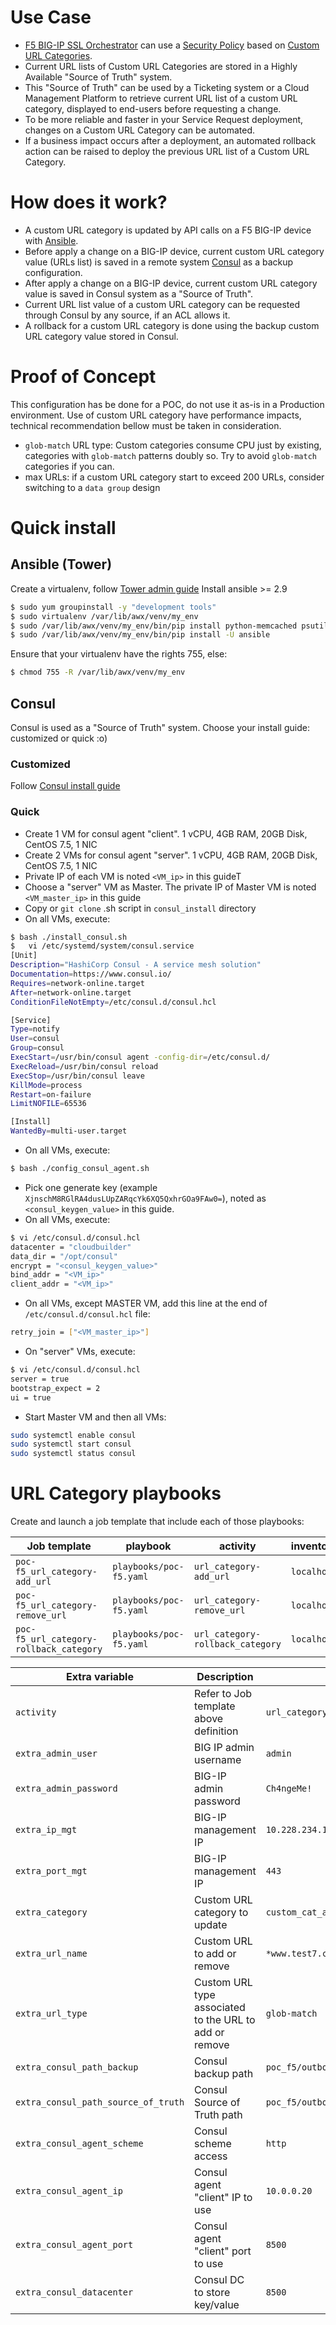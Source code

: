 # Use Case
* [F5 BIG-IP SSL Orchestrator](https://www.f5.com/products/security/ssl-orchestrator) can use a [Security Policy](https://techdocs.f5.com/en-us/bigip-15-1-0/big-ip-access-policy-manager-visual-policy-editor/per-request-policy-item-reference/about-per-request-classification-items/about-category-lookup.html) based on [Custom URL Categories](https://techdocs.f5.com/en-us/bigip-15-1-0/big-ip-access-policy-manager-implementations/custom-url-categorization.html).
* Current URL lists of Custom URL Categories are stored in a Highly Available "Source of Truth" system.
* This "Source of Truth" can be used by a Ticketing system or a Cloud Management Platform to retrieve current URL list of a custom URL category, displayed to end-users before requesting a change.
* To be more reliable and faster in your Service Request deployment, changes on a Custom URL Category can be automated.
* If a business impact occurs after a deployment, an automated rollback action can be raised to deploy the previous URL list of a Custom URL Category.

# How does it work?
* A custom URL category is updated by API calls on a F5 BIG-IP device with [Ansible](https://docs.ansible.com/ansible/latest/modules/uri_module.html).
* Before apply a change on a BIG-IP device, current custom URL category value (URLs list) is saved in a remote system [Consul](https://www.consul.io/api/kv.html) as a backup configuration.
* After apply a change on a BIG-IP device, current custom URL category value is saved in Consul system as a "Source of Truth".
* Current URL list value of a custom URL category can be requested through Consul by any source, if an ACL allows it.
* A rollback for a custom URL category is done using the backup custom URL category value stored in Consul.

# Proof of Concept
This configuration has be done for a POC, do not use it as-is in a Production environment. Use of custom URL category have performance impacts, technical recommendation bellow must be taken in consideration. 
* `glob-match` URL type: Custom categories consume CPU just by existing, categories with `glob-match` patterns doubly so. Try to avoid `glob-match` categories if you can.
* max URLs: if a custom URL category start to exceed 200 URLs, consider switching to a `data group` design

# Quick install
## Ansible (Tower)
Create a virtualenv, follow [Tower admin guide](https://docs.ansible.com/ansible-tower/latest/html/administration/tipsandtricks.html#preparing-a-new-custom-virtualenv)
Install ansible >= 2.9
```bash
$ sudo yum groupinstall -y "development tools"
$ sudo virtualenv /var/lib/awx/venv/my_env
$ sudo /var/lib/awx/venv/my_env/bin/pip install python-memcached psutil python-consul requests
$ sudo /var/lib/awx/venv/my_env/bin/pip install -U ansible
```

Ensure that your virtualenv have the rights 755, else:
```bash
$ chmod 755 -R /var/lib/awx/venv/my_env
```

## Consul
Consul is used as a "Source of Truth" system.
Choose your install guide: customized or quick :o)
### Customized
Follow [Consul install guide](https://learn.hashicorp.com/consul/datacenter-deploy/deployment-guide#install-consul)

### Quick
* Create 1 VM for consul agent "client". 1 vCPU, 4GB RAM, 20GB Disk, CentOS 7.5, 1 NIC
* Create 2 VMs for consul agent "server". 1 vCPU, 4GB RAM, 20GB Disk, CentOS 7.5, 1 NIC
* Private IP of each VM is noted `<VM_ip>` in this guideT
* Choose a "server" VM as Master. The private IP of Master VM is noted `<VM_master_ip>` in this guide
* Copy or `git clone` .sh script in `consul_install` directory
* On all VMs, execute:
```bash
$ bash ./install_consul.sh
$ 	vi /etc/systemd/system/consul.service
[Unit]
Description="HashiCorp Consul - A service mesh solution"
Documentation=https://www.consul.io/
Requires=network-online.target
After=network-online.target
ConditionFileNotEmpty=/etc/consul.d/consul.hcl

[Service]
Type=notify
User=consul
Group=consul
ExecStart=/usr/bin/consul agent -config-dir=/etc/consul.d/
ExecReload=/usr/bin/consul reload
ExecStop=/usr/bin/consul leave
KillMode=process
Restart=on-failure
LimitNOFILE=65536

[Install]
WantedBy=multi-user.target
```
* On all VMs, execute:
```bash
$ bash ./config_consul_agent.sh
```
* Pick one generate key (example `XjnschM8RGlRA4dusLUpZARqcYk6XQ5QxhrGOa9FAw0=`), noted as `<consul_keygen_value>` in this guide.
* On all VMs, execute:
```bash
$ vi /etc/consul.d/consul.hcl
datacenter = "cloudbuilder"
data_dir = "/opt/consul"
encrypt = "<consul_keygen_value>"
bind_addr = "<VM_ip>"
client_addr = "<VM_ip>"
```
* On all VMs, except MASTER VM, add this line at the end of `/etc/consul.d/consul.hcl` file:
```bash
retry_join = ["<VM_master_ip>"]
```
* On "server" VMs, execute:
```bash
$ vi /etc/consul.d/consul.hcl
server = true
bootstrap_expect = 2
ui = true
```
* Start Master VM and then all VMs:
```bash
sudo systemctl enable consul
sudo systemctl start consul
sudo systemctl status consul
```

# URL Category playbooks
Create and launch a job template that include each of those playbooks:

| Job template  | playbook      | activity      | inventory     | limit         | credential   |
| ------------- | ------------- | ------------- | ------------- | ------------- |------------- |
| `poc-f5_url_category-add_url`             | `playbooks/poc-f5.yaml`       | `url_category-add_url`            | `localhost`  | `localhost` | none |
| `poc-f5_url_category-remove_url`          | `playbooks/poc-f5.yaml`       | `url_category-remove_url`         | `localhost`  | `localhost` | none |
| `poc-f5_url_category-rollback_category`   | `playbooks/poc-f5.yaml`       | `url_category-rollback_category`  | `localhost`   | `localhost` | none |

| Extra variable| Description | Example of value      |
| ------------- | ------------- | ------------- |
| `activity`               | Refer to Job template above definition | `url_category-add_url` |
| `extra_admin_user`               | BIG IP admin username | `admin` |
| `extra_admin_password`  | BIG-IP admin password | `Ch4ngeMe!` |
| `extra_ip_mgt`  | BIG-IP management IP | `10.228.234.11` |
| `extra_port_mgt`   | BIG-IP management IP | `443` |
| `extra_category`   | Custom URL category to update | `custom_cat_a` |
| `extra_url_name`   | Custom URL to add or remove | `*www.test7.com*` |
| `extra_url_type`   | Custom URL type associated to the URL to add or remove | `glob-match` |
| `extra_consul_path_backup`   | Consul backup path | `poc_f5/outbound/sslo/custom_category/pre-mep` |
| `extra_consul_path_source_of_truth`   | Consul Source of Truth path | `poc_f5/outbound/sslo/custom_category/current` |
| `extra_consul_agent_scheme`   | Consul scheme access | `http` |
| `extra_consul_agent_ip`   | Consul agent "client" IP to use | `10.0.0.20` |
| `extra_consul_agent_port`   | Consul agent "client" port to use | `8500` |
| `extra_consul_datacenter`   | Consul DC to store key/value | `8500` |
